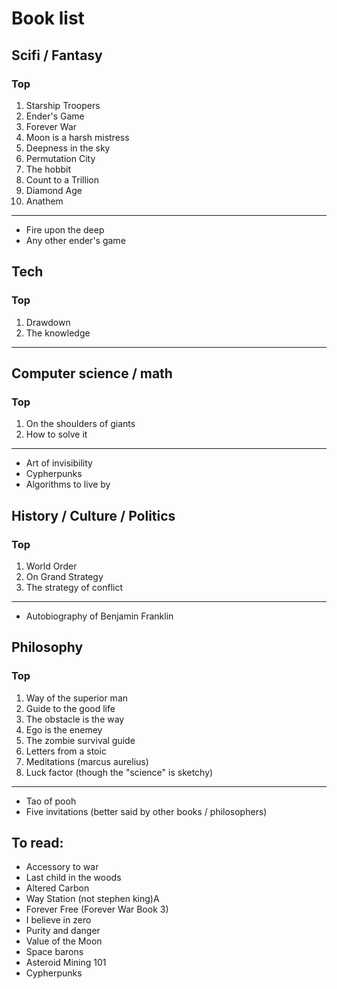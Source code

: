 # Book list

## Scifi / Fantasy

### Top

1. Starship Troopers
2. Ender's Game
3. Forever War
4. Moon is a harsh mistress
5. Deepness in the sky
6. Permutation City
7. The hobbit
8. Count to a Trillion
9. Diamond Age
10. Anathem

---

- Fire upon the deep
- Any other ender's game 

## Tech

### Top

1. Drawdown
2. The knowledge

---

## Computer science / math

### Top

1. On the shoulders of giants
2. How to solve it

---

- Art of invisibility
- Cypherpunks
- Algorithms to live by 

## History / Culture / Politics

### Top

1. World Order
2. On Grand Strategy
4. The strategy of conflict

---

- Autobiography of Benjamin Franklin

## Philosophy

### Top

1. Way of the superior man
2. Guide to the good life
3. The obstacle is the way
4. Ego is the enemey
5. The zombie survival guide
6. Letters from a stoic
7. Meditations (marcus aurelius)
8. Luck factor (though the "science" is sketchy)

---

- Tao of pooh
- Five invitations (better said by other books / philosophers)

## To read:

- Accessory to war
- Last child in the woods
- Altered Carbon
- Way Station (not stephen king)A
- Forever Free (Forever War Book 3)
- I believe in zero
- Purity and danger
- Value of the Moon
- Space barons
- Asteroid Mining 101
- Cypherpunks
